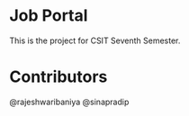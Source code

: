 # Job Portal
This is the project for CSIT Seventh Semester.

# Contributors
@rajeshwaribaniya
@sinapradip
